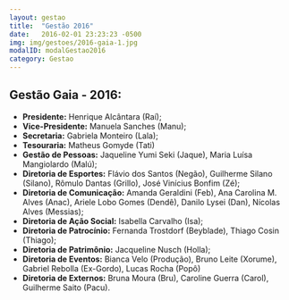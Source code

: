 ```yaml
---
layout: gestao
title:  "Gestão 2016"
date:   2016-02-01 23:23:23 -0500
img: img/gestoes/2016-gaia-1.jpg
modalID: modalGestao2016
category: Gestao
---
```

## Gestão Gaia - 2016:
- **Presidente:** Henrique Alcântara (Raí);
- **Vice-Presidente:** Manuela Sanches (Manu);
- **Secretaria:** Gabriela Monteiro (Lala);
- **Tesouraria:** Matheus Gomyde (Tati)
- **Gestão de Pessoas:** Jaqueline Yumi Seki (Jaque), Maria Luísa Mangiolardo (Malú);
- **Diretoria de Esportes:** Flávio dos Santos (Negão), Guilherme Silano (Silano), Rômulo Dantas (Grillo), José Vinícius Bonfim (Zé);
- **Diretoria de Comunicação:** Amanda Geraldini (Feb), Ana Carolina M. Alves (Anac), Ariele Lobo Gomes (Dendê), Danilo Lysei (Dan), Nícolas Alves (Messias);
- **Diretoria de Ação Social:** Isabella Carvalho (Isa);
- **Diretoria de Patrocínio:** Fernanda Trostdorf (Beyblade), Thiago Cosin (Thiago);
- **Diretoria de Patrimônio:** Jacqueline Nusch (Holla);
- **Diretoria de Eventos:** Bianca Velo (Produção), Bruno Leite (Xorume), Gabriel Rebolla (Ex-Gordo), Lucas Rocha (Popô)
- **Diretoria de Externos:** Bruna Moura (Bru), Caroline Guerra (Carol), Guilherme Saito (Pacu).